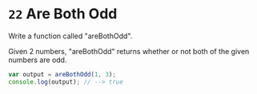 # `22` Are Both Odd

 Write a function called "areBothOdd".

Given 2 numbers, "areBothOdd" returns whether or not both of the given numbers are odd.

```js
var output = areBothOdd(1, 3);
console.log(output); // --> true
```

